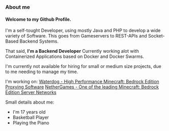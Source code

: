 ### About me
#### Welcome to my Github Profile.

I'm a self-tought Developer, using mostly Java and PHP to develop a wide variety of Software.
This goes from Gameservers to REST-APIs and Socket-Based Backend Systems.

That said, **I'm a Backend Developer**
Currently working alot with Containerized Applications based on Docker and Docker Swarms.

I'm currently not available for hiring for small or medium size projects, due to me needing to manage my time.

I'm working on:
[Waterdog - High Performance Minecraft: Bedrock Edition Proxying Software](https://github.com/yesdog/Waterdog)
[NetherGames - One of the leading Minecraft: Bedrock Edition Server Networks](https://ngmc.co)

Small details about me:
- I'm 17 years old
- Basketball Player
- Playing the Piano

